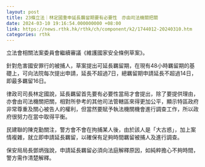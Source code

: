 ```yaml
---
layout: post
title: 23條立法｜林定國重申延長羈留期要有必要性　亦由司法機關把關
date: 2024-03-10 19:16:54.000000000 +08:00
link: https://news.rthk.hk/rthk/ch/component/k2/1744012-20240310.htm
categories: rthk
---
```


立法會相關法案委員會繼續審議《維護國家安全條例草案》。

針對危害國安罪行的被捕人，草案提出可延長羈留期，在現有48小時羈留期的基礎上，可向法院每次提出申請，延長不超過7日，總羈留期申請延長不超過14日，即最多羈留16日。

律政司司長林定國說，延長羈留首先要有必要性當局才會提出，除了要提供理由，亦會由司法機關把關，相對所參考的其他司法管轄區來得更加公平，顯示特區政府非常尊重及關心被告人的權利，但當然要賦予執法機關機會進行調查工作，所以政府很努力在當中取得平衡。

民建聯的陳克勤關注，警方會不會在拘捕某人後，由於該人是「大古惑」，加上案情複雜，就立即申請延長羈留，以確保有足夠時間羈留被捕人及進行調查。

保安局局長鄧炳強說，申請延長羈留必須向法庭解釋原因，如純粹擔心不夠時間，警方需作清楚解釋。
